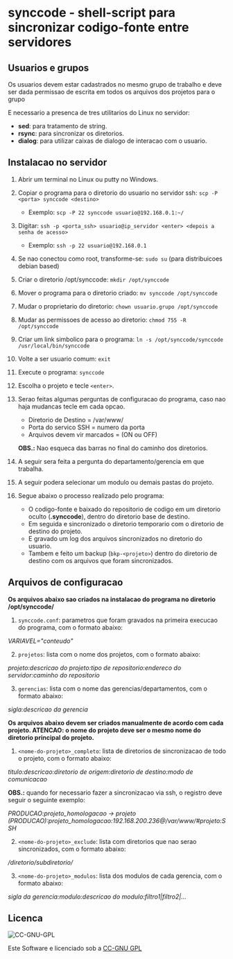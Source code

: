 # synccode - shell-script para sincronizar codigo-fonte entre servidores

## Usuarios e grupos
Os usuarios devem estar cadastrados no mesmo grupo de trabalho e deve ser dada permissao de escrita em todos os arquivos dos projetos para o grupo

E necessario a presenca de tres utilitarios do Linux no servidor:

* **sed**: para tratamento de string.
* **rsync**: para sincronizar os diretorios.
* **dialog**: para utilizar caixas de dialogo de interacao com o usuario.

## Instalacao no servidor
1. Abrir um terminal no Linux ou putty no Windows.

2. Copiar o programa para o diretorio do usuario no servidor ssh: `scp -P <porta> synccode <destino>`

   * Exemplo: `scp -P 22 synccode usuario@192.168.0.1:~/`

3. Digitar: `ssh -p <porta_ssh> usuario@ip_servidor <enter> <depois a senha de acesso>`

   * Exemplo: `ssh -p 22 usuario@192.168.0.1`

4. Se nao conectou como root, transforme-se: `sudo su` (para distribuicoes debian based)

5. Criar o diretorio /opt/synccode: `mkdir /opt/synccode`

6. Mover o programa para o diretorio criado: `mv synccode /opt/synccode`

7. Mudar o proprietario do diretorio: `chown usuario.grupo /opt/synccode`

8. Mudar as permissoes de acesso ao diretorio: `chmod 755 -R /opt/synccode`

9. Criar um link simbolico para o programa: `ln -s /opt/synccode/synccode /usr/local/bin/synccode`

10. Volte a ser usuario comum: `exit`

11. Execute o programa: `synccode`

12. Escolha o projeto e tecle `<enter>`.

13. Serao feitas algumas perguntas de configuracao do programa, caso nao haja mudancas tecle <enter> em cada opcao.
    * Diretorio de Destino = /var/www/
    * Porta do servico SSH = numero da porta
    * Arquivos devem vir marcados = (ON ou OFF)

    **OBS.:** Nao esqueca das barras no final do caminho dos diretorios.

14. A seguir sera feita a pergunta do departamento/gerencia em que trabalha.

15. A seguir podera selecionar um modulo ou demais pastas do projeto.

16. Segue abaixo o processo realizado pelo programa:
    * O codigo-fonte e baixado do repositorio de codigo em um diretorio oculto (**.synccode**), dentro do diretorio base de destino.
    * Em seguida e sincronizado o diretorio temporario com o diretorio de destino do projeto.
    * E gravado um log dos arquivos sincronizados no diretorio do usuario.
    * Tambem e feito um backup (`bkp-<projeto>`) dentro do diretorio de destino com os arquivos que foram sincronizados.

## Arquivos de configuracao

**Os arquivos abaixo sao criados na instalacao do programa no diretorio /opt/synccode/**

1. `synccode.conf`: parametros que foram gravados na primeira execucao do programa, com o formato abaixo:

_VARIAVEL="conteudo"_

2. `projetos`: lista com o nome dos projetos, com o formato abaixo:

_projeto:descricao do projeto:tipo de repositorio:endereco do servidor:caminho do repositorio_

3. `gerencias`: lista com o nome das gerencias/departamentos, com o formato abaixo:

_sigla:descricao da gerencia_


**Os arquivos abaixo devem ser criados manualmente de acordo com cada projeto. ATENCAO: o nome do projeto deve ser o mesmo nome do diretorio principal do projeto.**

1. `<nome-do-projeto>_completo`: lista de diretorios de sincronizacao de todo o projeto, com o formato abaixo:

_titulo:descricao:diretorio de origem:diretorio de destino:modo de comunicacao_

**OBS.:** quando for necessario fazer a sincronizacao via ssh, o registro deve seguir o seguinte exemplo:

_PRODUCAO:projeto_homologacao -> projeto (PRODUCAO):projeto_homologacao:192.168.200.236@/var/www/#projeto:SSH_

2. `<nome-do-projeto>_exclude`: lista com diretorios que nao serao sincronizados, com o formato abaixo:

_/diretorio/subdiretorio/_

3. `<nome-do-projeto>_modulos`: lista dos modulos de cada gerencia, com o formato abaixo:

_sigla da gerencia:modulo:descricao do modulo:filtro1|filtro2|..._

## Licenca
![CC-GNU-GPL](http://creativecommons.org/images/public/cc-GPL.png)

Este Software e licenciado sob a [CC-GNU GPL](<http://creativecommons.org/licenses/GPL/2.0/>)
